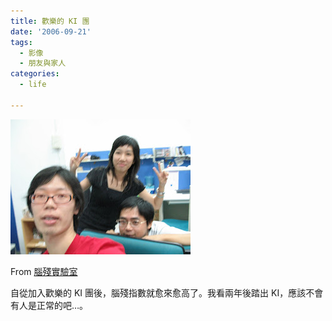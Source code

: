 ```yaml
---
title: 歡樂的 KI 團
date: '2006-09-21'
tags:
  - 影像
  - 朋友與家人
categories:
  - life

---
```

[![](images/0.jpg)](http://picasaweb.google.com/yurenju/Unnamed05/photo#4977199629767278610)

From [腦殘實驗室](http://picasaweb.google.com/yurenju/Unnamed05)

  
自從加入歡樂的 KI 團後，腦殘指數就愈來愈高了。我看兩年後踏出 KI，應該不會有人是正常的吧…。